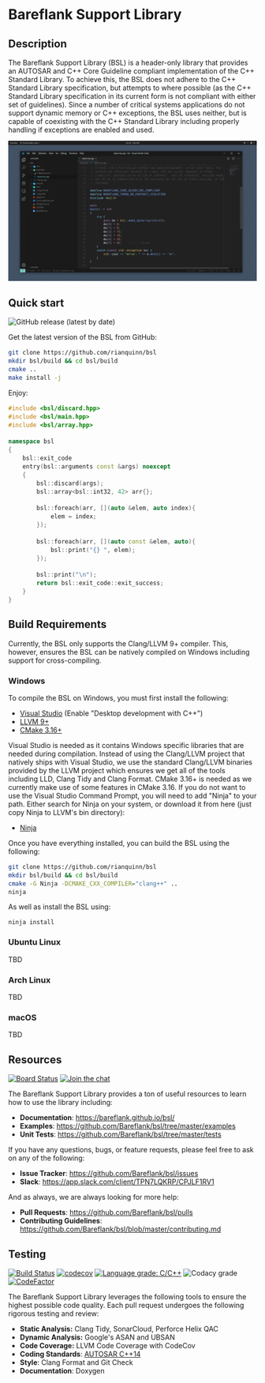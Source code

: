 # **Bareflank Support Library**

## **Description**

The Bareflank Support Library (BSL) is a header-only library that provides an AUTOSAR and C++ Core Guideline compliant implementation of the C++ Standard Library. To achieve this, the BSL does not adhere to the C++ Standard Library specification, but attempts to where possible (as the C++ Standard Library specification in its current form is not compliant with either set of guidelines). Since a number of critical systems applications do not support dynamic memory or C++ exceptions, the BSL uses neither, but is capable of coexisting with the C++ Standard Library including properly handling if exceptions are enabled and used.

[![Material for MkDocs](https://github.com/Bareflank/bsl/raw/master/docs/images/example.png)](https://github.com/Bareflank/bsl/raw/master/docs/images/example.png)

## **Quick start**

![GitHub release (latest by date)](https://img.shields.io/github/v/release/bareflank/bsl?color=brightgreen)

Get the latest version of the BSL from GitHub:

``` bash
git clone https://github.com/rianquinn/bsl
mkdir bsl/build && cd bsl/build
cmake ..
make install -j
```

Enjoy:

``` c++
#include <bsl/discard.hpp>
#include <bsl/main.hpp>
#include <bsl/array.hpp>

namespace bsl
{
    bsl::exit_code
    entry(bsl::arguments const &args) noexcept
    {
        bsl::discard(args);
        bsl::array<bsl::int32, 42> arr{};

        bsl::foreach(arr, [](auto &elem, auto index){
            elem = index;
        });

        bsl::foreach(arr, [](auto const &elem, auto){
            bsl::print("{} ", elem);
        });

        bsl::print("\n");
        return bsl::exit_code::exit_success;
    }
}

```

## **Build Requirements**
Currently, the BSL only supports the Clang/LLVM 9+ compiler. This, however, ensures the BSL can be natively compiled on Windows including support for cross-compiling.

### **Windows**
To compile the BSL on Windows, you must first install the following:
- [Visual Studio](https://visualstudio.microsoft.com/thank-you-downloading-visual-studio/?sku=Community&rel=16) (Enable "Desktop development with C++")
- [LLVM 9+](https://github.com/llvm/llvm-project/releases)
- [CMake 3.16+](https://cmake.org/download/)

Visual Studio is needed as it contains Windows specific libraries that are needed during compilation. Instead of using the Clang/LLVM project that natively ships with Visual Studio, we use the standard Clang/LLVM binaries provided by the LLVM project which ensures we get all of the tools including LLD, Clang Tidy and Clang Format. CMake 3.16+ is needed as we currently make use of some features in CMake 3.16. If you do not want to use the Visual Studio Command Prompt, you will need to add "Ninja" to your path. Either search for Ninja on your system, or download it from here (just copy Ninja to LLVM's bin directory):
- [Ninja](https://github.com/ninja-build/ninja/releases)

Once you have everything installed, you can build the BSL using the following:

``` bash
git clone https://github.com/rianquinn/bsl
mkdir bsl/build && cd bsl/build
cmake -G Ninja -DCMAKE_CXX_COMPILER="clang++" ..
ninja
```

As well as install the BSL using:
```
ninja install
```

### **Ubuntu Linux**
TBD

### **Arch Linux**
TBD

### **macOS**
TBD

## **Resources**

[![Board Status](https://dev.azure.com/bareflank/0e2ee159-02d3-456c-908e-b6684055bb6c/183e6af6-db8f-4e28-910e-33ffd32d94a9/_apis/work/boardbadge/2e44e3c9-beea-457e-9786-4af440d91aa8)](https://dev.azure.com/bareflank/0e2ee159-02d3-456c-908e-b6684055bb6c/_boards/board/t/183e6af6-db8f-4e28-910e-33ffd32d94a9/Microsoft.RequirementCategory/)
[![Join the chat](https://img.shields.io/badge/chat-on%20Slack-brightgreen.svg)](https://app.slack.com/client/TPN7LQKRP/CPJLF1RV1)

The Bareflank Support Library provides a ton of useful resources to learn how to use the library including:

-   **Documentation**: <https://bareflank.github.io/bsl/>
-   **Examples**: <https://github.com/Bareflank/bsl/tree/master/examples>
-   **Unit Tests**: <https://github.com/Bareflank/bsl/tree/master/tests>

If you have any questions, bugs, or feature requests, please feel free to ask on any of the following:

-   **Issue Tracker**: <https://github.com/Bareflank/bsl/issues>
-   **Slack**: <https://app.slack.com/client/TPN7LQKRP/CPJLF1RV1>

And as always, we are always looking for more help:

-   **Pull Requests**: <https://github.com/Bareflank/bsl/pulls>
-   **Contributing Guidelines**: <https://github.com/Bareflank/bsl/blob/master/contributing.md>

## **Testing**
[![Build Status](https://dev.azure.com/bareflank/bsl/_apis/build/status/Bareflank.bsl?branchName=master)](https://dev.azure.com/bareflank/bsl/_build/latest?definitionId=2&branchName=master)
[![codecov](https://codecov.io/gh/Bareflank/bsl/branch/master/graph/badge.svg)](https://codecov.io/gh/Bareflank/bsl)
[![Language grade: C/C++](https://img.shields.io/lgtm/grade/cpp/g/Bareflank/bsl.svg?logo=lgtm&logoWidth=18)](https://lgtm.com/projects/g/Bareflank/bsl/context:cpp)
![Codacy grade](https://img.shields.io/codacy/grade/9e55fc17a08d4e2abe51d82f09f4449f)
[![CodeFactor](https://www.codefactor.io/repository/github/bareflank/bsl/badge)](https://www.codefactor.io/repository/github/bareflank/bsl)

The Bareflank Support Library leverages the following tools to ensure the highest possible code quality. Each pull request undergoes the following rigorous testing and review:

-   **Static Analysis:** Clang Tidy, SonarCloud, Perforce Helix QAC
-   **Dynamic Analysis:** Google's ASAN and UBSAN
-   **Code Coverage:** LLVM Code Coverage with CodeCov
-   **Coding Standards**: [AUTOSAR C++14](https://www.autosar.org/fileadmin/user_upload/standards/adaptive/17-03/AUTOSAR_RS_CPP14Guidelines.pdf)
-   **Style**: Clang Format and Git Check
-   **Documentation**: Doxygen
